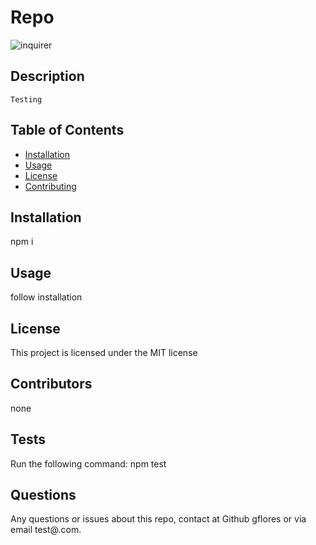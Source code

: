 
# Repo

  ![inquirer](https://img.shields.io/bower/l/inquirer)


## Description 
    Testing

## Table of Contents

  * [Installation](#installation)
  * [Usage](#usage)
  * [License](#license)
  * [Contributing](#contributing)
  

## Installation

  npm i

## Usage
  follow installation

## License
  This project is licensed under the MIT license

## Contributors
  none

## Tests
  Run the following command: 
  npm test

## Questions 
Any questions or issues about this repo, contact at Github gflores or via email test@.com.
  